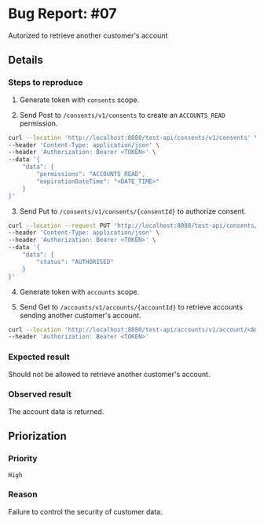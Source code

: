 # Bug Report: #07

Autorized to retrieve another customer's account

## Details

### Steps to reproduce

1. Generate token with `consents` scope.

2. Send Post to `/consents/v1/consents` to create an `ACCOUNTS_READ` permission.

```bash
curl --location 'http://localhost:8080/test-api/consents/v1/consents' \
--header 'Content-Type: application/json' \
--header 'Authorization: Bearer <TOKEN>' \
--data '{
    "data": {
        "permissions": "ACCOUNTS_READ",
        "expirationDateTime": "<DATE_TIME>"
    }
}'
```

3. Send Put to `/consents/v1/consents/{consentId}` to authorize consent.

```bash
curl --location --request PUT 'http://localhost:8080/test-api/consents/v1/consents/<CONSENT_ID>' \
--header 'Content-Type: application/json' \
--header 'Authorization: Bearer <TOKEN>' \
--data '{
    "data": {
        "status": "AUTHORISED"
    }
}'
```

4. Generate token with `accounts` scope.

5. Send Get to `/accounts/v1/accounts/{accountId}` to retrieve accounts sending another customer's account.

```bash
curl --location 'http://localhost:8080/test-api/accounts/v1/account/<ACCOUNT_ID>' \
--header 'Authorization: Bearer <TOKEN>'
```

### Expected result
Should not be allowed to retrieve another customer's account.

### Observed result
The account data is returned.

## Priorization

### Priority
`High`

### Reason
Failure to control the security of customer data.